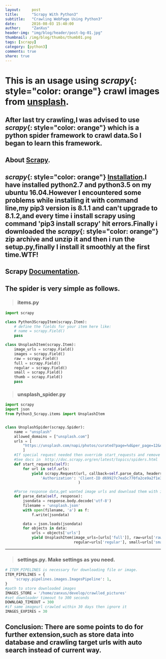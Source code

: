 ```yaml
---
layout:     post
title:      "Scrapy With Python3"
subtitle:   "Crawling WebPage Using Python3"
date:       2016-08-03 15:40:00
author:     "ZanXus"
header-img: "img/blog/header/post-bg-01.jpg"
thumbnail: /img/blog/thumbs/thumb01.png
tags: [scrapy]
category: [python3]
comments: true
share: true
---
```


# This is an usage using **_scrapy_**{: style="color: orange"} crawl images from [unsplash](https://unsplash.com/).

## After last try crawling,I was advised to use **_scrapy_**{: style="color: orange"} which is a python spider framework to crawl data.So I began to learn this framework.

## About  [Scrapy](http://scrapy.org/).

## **_scrapy_**{: style="color: orange"} [Installation](http://scrapy.org/download/).I have installed python2.7 and python3.5 on my ubuntu 16.04.However I encountered some problems while installing it with command line,my pip3 version is 8.1.1 and can't upgrade to 8.1.2,and every time i install scrapy using  command 'pip3 install scrapy'  hit errors.Finally i downloaded the **_scrapy_**{: style="color: orange"} zip archive and unzip it and then i run the setup.py,finally I install it smoothly at the first time.WTF!

## Scrapy [Documentation](http://doc.scrapy.org/en/1.1/).

## The spider is very simple as follows.

> ### items.py

~~~ python
import scrapy

class Python3ScrapyItem(scrapy.Item):
    # define the fields for your item here like:
    # name = scrapy.Field()
    pass

class UnsplashItem(scrapy.Item):
    image_urls = scrapy.Field()
    images = scrapy.Field()
    raw = scrapy.Field()
    full = scrapy.Field()
    regular = scrapy.Field()
    small = scrapy.Field()
    thumb = scrapy.Field()
    pass
~~~

> ### unsplash_spider.py

~~~ python
import scrapy
import json
from Python3_Scrapy.items import UnsplashItem


class UnsplashSpider(scrapy.Spider):
    name = "unsplash"
    allowed_domains = ["unsplash.com"]
    urls = [
        "https://unsplash.com/napi/photos/curated?page=%d&per_page=12&order_by=latest" % n for n in range(1, 93)
        ]
    #If special request needed then override start_requests and remove start_urls,here i use it to add headers.
    #See docs in  http://doc.scrapy.org/en/latest/topics/spiders.html
    def start_requests(self):
        for url in self.urls:
            yield scrapy.Request(url, callback=self.parse_data, headers={
                'Authorization': 'Client-ID d69927c7ea5c770fa2ce9a2f1e3589bd896454f7068f689d8e41a25b54fa6042'}
                                 )

    #Parse response data,get wanted image urls and download them with image pipeline
    def parse_data(self, response):
        jsondata = response.body.decode('utf-8')
        filename = 'unsplash.json'
        with open(filename, 'a') as f:
            f.write(jsondata)

        data = json.loads(jsondata)
        for objects in data:
            urls = objects['urls']
            yield UnsplashItem(image_urls=[urls['full']], raw=urls['raw'], full=urls['full'],
                               regular=urls['regular'], small=urls['small'], thumb=urls['thumb'])

~~~

---

> ### settings.py. Make settings as you need.

~~~ python
# ITEM_PIPELINES is necessary for downloading file or image.
ITEM_PIPELINES = {
    'scrapy.pipelines.images.ImagesPipeline': 1,
}
#path to store downloaded images
IMAGES_STORE = '/home/zanxus/develop/crawlled_pictures'
#set downloader timeout to 300 seconds
DOWNLOAD_TIMEOUT = 300
#if same imageurl crawled within 30 days then ignore it
IMAGES_EXPIRES = 30
~~~

## Conclusion: There are some points to do for further extension,such as store data into database and crawling target urls with auto search instead of current way.

